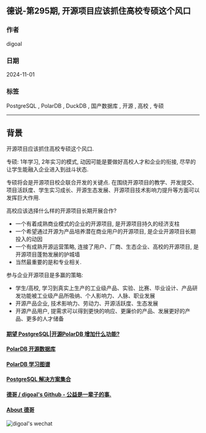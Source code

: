 ## 德说-第295期, 开源项目应该抓住高校专硕这个风口  
                                                                                          
### 作者                                                              
digoal                                                              
                                                                     
### 日期                                                                   
2024-11-01                                                             
                                                                  
### 标签                                                                
PostgreSQL , PolarDB , DuckDB , 国产数据库 , 开源 , 高校 , 专硕       
                                                                                         
----                                                                  
                                                                                
## 背景      
开源项目应该抓住高校专硕这个风口.     
  
专硕: 1年学习, 2年实习的模式, 动因可能是要做好高校人才和企业的衔接, 尽早的让学生能融入企业进入到战斗状态.    
  
专硕将会是开源项目校企联合开发的关键点. 在围绕开源项目的教学、开发提交、项目活跃度、学生实习成长、开源生态发展、开源项目技术影响力提升等方面可以发挥巨大作用.     
  
高校应该选择什么样的开源项目长期开展合作?    
- 一个有着成熟商业模式的企业的开源项目, 是开源项目持久的经济支柱  
- 一个希望通过开源为产品培养潜在商业用户的开源项目, 是企业开源项目长期投入的动因  
- 一个有成熟开源运营策略, 连接了用户、厂商、生态企业、高校的开源项目, 是开源项目蓬勃发展的护城墙  
- 当然最重要的是和专业相关.    
  
参与企业开源项目是多赢的策略:  
- 学生/高校, 学习到真实上生产的工业级产品、实验、比赛、毕业设计、产品研发功能被工业级产品所吸纳、个人影响力、人脉、职业发展     
- 开源产品企业, 技术影响力、劳动力、开源活跃度、生态发展  
- 开源产品用户, 提需求可以得到更快的响应、更廉价的产品、发展更好的产品、更多的人才储备  
  
  
  
#### [期望 PostgreSQL|开源PolarDB 增加什么功能?](https://github.com/digoal/blog/issues/76 "269ac3d1c492e938c0191101c7238216")
  
  
#### [PolarDB 开源数据库](https://openpolardb.com/home "57258f76c37864c6e6d23383d05714ea")
  
  
#### [PolarDB 学习图谱](https://www.aliyun.com/database/openpolardb/activity "8642f60e04ed0c814bf9cb9677976bd4")
  
  
#### [PostgreSQL 解决方案集合](../201706/20170601_02.md "40cff096e9ed7122c512b35d8561d9c8")
  
  
#### [德哥 / digoal's Github - 公益是一辈子的事.](https://github.com/digoal/blog/blob/master/README.md "22709685feb7cab07d30f30387f0a9ae")
  
  
#### [About 德哥](https://github.com/digoal/blog/blob/master/me/readme.md "a37735981e7704886ffd590565582dd0")
  
  
![digoal's wechat](../pic/digoal_weixin.jpg "f7ad92eeba24523fd47a6e1a0e691b59")
  
